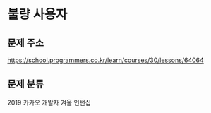 # 불량 사용자


## 문제 주소
https://school.programmers.co.kr/learn/courses/30/lessons/64064

## 문제 분류
2019 카카오 개발자 겨울 인턴십

